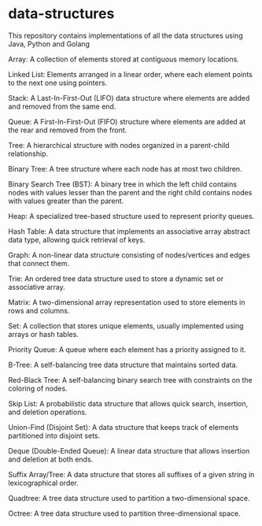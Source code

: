 # data-structures
This repository contains implementations of all the data structures using Java, Python and Golang

Array: A collection of elements stored at contiguous memory locations.

Linked List: Elements arranged in a linear order, where each element points to the next one using pointers.

Stack: A Last-In-First-Out (LIFO) data structure where elements are added and removed from the same end.

Queue: A First-In-First-Out (FIFO) structure where elements are added at the rear and removed from the front.

Tree: A hierarchical structure with nodes organized in a parent-child relationship.

Binary Tree: A tree structure where each node has at most two children.

Binary Search Tree (BST): A binary tree in which the left child contains nodes with values lesser than the parent and the right child contains nodes with values greater than the parent.

Heap: A specialized tree-based structure used to represent priority queues.

Hash Table: A data structure that implements an associative array abstract data type, allowing quick retrieval of keys.

Graph: A non-linear data structure consisting of nodes/vertices and edges that connect them.

Trie: An ordered tree data structure used to store a dynamic set or associative array.

Matrix: A two-dimensional array representation used to store elements in rows and columns.

Set: A collection that stores unique elements, usually implemented using arrays or hash tables.

Priority Queue: A queue where each element has a priority assigned to it.

B-Tree: A self-balancing tree data structure that maintains sorted data.

Red-Black Tree: A self-balancing binary search tree with constraints on the coloring of nodes.

Skip List: A probabilistic data structure that allows quick search, insertion, and deletion operations.

Union-Find (Disjoint Set): A data structure that keeps track of elements partitioned into disjoint sets.

Deque (Double-Ended Queue): A linear data structure that allows insertion and deletion at both ends.

Suffix Array/Tree: A data structure that stores all suffixes of a given string in lexicographical order.

Quadtree: A tree data structure used to partition a two-dimensional space.

Octree: A tree data structure used to partition three-dimensional space.
